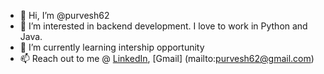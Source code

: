 - 👋 Hi, I’m @purvesh62
- 👀 I’m interested in backend development. I love to work in Python and Java. 
- 🌱 I’m currently learning intership opportunity
- 📫 Reach out to me @ [LinkedIn](https://www.linkedin.com/in/purveshrathod), [Gmail] (mailto:purvesh62@gmail.com)
